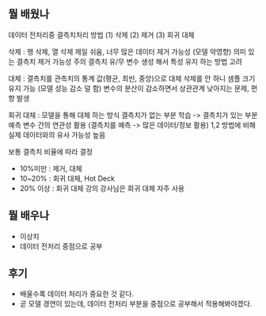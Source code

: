 ## 뭘 배웠나

데이터 전처리중 결측치처리 방법
(1) 삭제 (2) 제거 (3) 회귀 대체

삭제 : 행 삭제, 열 삭제 
       제일 쉬움, 너무 많은 데이터 제거 가능성 (모델 악영향)
       의미 있는 결측치 제거 가능성 주의
       결측치 유/무 변수 생성 해서 특성 유지 하는 방법 고려

대체 : 결측치를 관측치의 통계 값(평균, 최빈, 중앙)으로 대체
       삭제를 안 하니 샘플 크기 유지 가능 (모델 성능 감소 덜 함)
       변수의 분산이 감소하면서 상관관계 낮아지는 문제, 편향 발생

회귀 대체 : 모델을 통해 대체 하는 방식
            결측치가 없는 부분 학습 -> 결측치가 있는 부분 예측
            변수 간의 연관성 활용 (결측치를 예측 -> 많은 데이터/정보 활용)
            1,2 방법에 비해 실제 데이터와의 유사 가능성 높음

보통 결측치 비율에 따라 결정
- 10%미만 : 제거, 대체
- 10~20% : 회귀 대체, Hot Deck
- 20% 이상 : 회귀 대체
강의 강사님은 회귀 대체 자주 사용

## 뭘 배우나

- 이상치
- 데이터 전처리 중점으로 공부


## 후기

- 배울수록 데이터 처리가 중요한 것 같다. 
- 곧 모델 경연이 있는데, 데이터 전처리 부분을 중점으로 공부해서 적용해봐야겠다.
